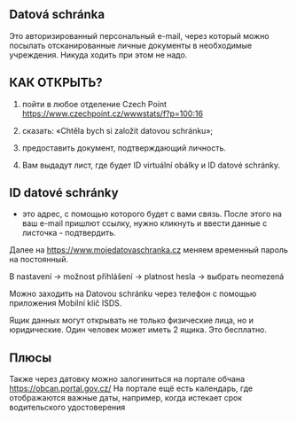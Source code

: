 ## Datová schránka

Это авторизированный персональный e-mail, через который можно посылать отсканированные личные документы в необходимые учреждения. Никуда ходить при этом не надо.

## КАК ОТКРЫТЬ?
1) пойти в любое отделение Czech Point https://www.czechpoint.cz/wwwstats/f?p=100:16

2) сказать: «Chtěla bych si založit datovou schránku»;

3) предоставить документ, подтверждающий личность.

4) Вам выдадут лист, где будет ID virtuální obálky и ID datové schránky. 

## ID datové schránky 
- это адрес, с помощью которого будет с вами связь. После этого на ваш e-mail пришлют ссылку, нужно кликнуть и ввести данные с листочка - подтвердить.

Далее на https://www.mojedatovaschranka.cz меняем временный пароль на постоянный.

В nastavení -> možnost přihlášení -> platnost hesla -> выбрать neomezená

Можно заходить на Datovou schránku через телефон с помощью приложения Mobilní klič ISDS. 

Ящик данных могут открывать не только
физические лица, но и юридические. Один человек может иметь 2 ящика.
Это бесплатно.

## Плюсы
Также через датовку можно залогиниться на портале обчана https://obcan.portal.gov.cz/ 
На портале  ещё есть календарь, где отображаются важные даты, например, когда истекает срок водительского удостоверения
